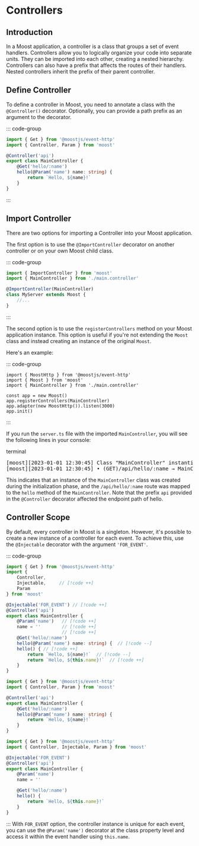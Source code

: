 # Controllers

## Introduction

In a Moost application, a controller is a class that groups a set of event handlers.
Controllers allow you to logically organize your code into separate units.
They can be imported into each other, creating a nested hierarchy.
Controllers can also have a prefix that affects the routes of their handlers.
Nested controllers inherit the prefix of their parent controller.

## Define Controller

To define a controller in Moost, you need to annotate a class with the `@Controller()` decorator.
Optionally, you can provide a path prefix as an argument to the decorator.

::: code-group
```ts [main.controller.ts]
import { Get } from '@moostjs/event-http'
import { Controller, Param } from 'moost'

@Controller('api')
export class MainController {
    @Get('hello/:name')
    hello(@Param('name') name: string) {
        return `Hello, ${name}!`
    }
}
```
:::

## Import Controller

There are two options for importing a Controller into your Moost application.

The first option is to use the `@ImportController` decorator on another controller or on your own Moost child class.

::: code-group
```ts [server.ts]
import { ImportController } from 'moost'
import { MainController } from './main.controller'

@ImportController(MainController)
class MyServer extends Moost {
    //...
}
```
:::

The second option is to use the `registerControllers` method on your Moost application instance.
This option is useful if you're not extending the `Moost` class and instead creating an instance of the original `Moost`.

Here's an example:

::: code-group
```ts{6} [server.ts]
import { MoostHttp } from '@moostjs/event-http'
import { Moost } from 'moost'
import { MainController } from './main.controller'

const app = new Moost()
app.registerControllers(MainController)
app.adapter(new MoostHttp()).listen(3000)
app.init()
```
:::

If you run the `server.ts` file with the imported `MainController`, you will see the following lines in your console:

<div class="language-terminal">
<span class="lang">terminal</span>
<pre>
<span class="info">[moost][2023-01-01 12:30:45] Class "MainController" instantiated with: <span class="cyan">[]</span></span>
<span class="info">[moost][2023-01-01 12:30:45] • <span class="cyan">(GET)</span>/api/hello/:name → MainController.<span class="cyan">hello</span>()</span>
</pre>
</div>

This indicates that an instance of the `MainController` class was created during the initialization phase,
and the `/api/hello/:name` route was mapped to the `hello` method of the `MainController`.
Note that the prefix `api` provided in the `@Controller` decorator affected the endpoint path of hello.

## Controller Scope

By default, every controller in Moost is a singleton.
However, it's possible to create a new instance of a controller for each event.
To achieve this, use the `@Injectable` decorator with the argument `'FOR_EVENT'`.

::: code-group
```ts [Diffs]
import { Get } from '@moostjs/event-http'
import {
    Controller,
    Injectable,     // [!code ++]
    Param
} from 'moost'

@Injectable('FOR_EVENT') // [!code ++]
@Controller('api')
export class MainController {
    @Param('name')   // [!code ++]
    name = ''        // [!code ++]
                     // [!code ++]
    @Get('hello/:name')
    hello(@Param('name') name: string) {  // [!code --]
    hello() { // [!code ++]
        return `Hello, ${name}!`  // [!code --]
        return `Hello, ${this.name}!`  // [!code ++]
    }
}
```
```ts [SINGLETON]
import { Get } from '@moostjs/event-http'
import { Controller, Param } from 'moost'

@Controller('api')
export class MainController {
    @Get('hello/:name')
    hello(@Param('name') name: string) {
        return `Hello, ${name}!`
    }
}
```
```ts [FOR_EVENT]
import { Get } from '@moostjs/event-http'
import { Controller, Injectable, Param } from 'moost'

@Injectable('FOR_EVENT')
@Controller('api')
export class MainController {
    @Param('name')
    name = ''

    @Get('hello/:name')
    hello() {
        return `Hello, ${this.name}!`
    }
}
```
:::
With `FOR_EVENT` option, the controller instance is unique for each event,
you can use the `@Param('name')` decorator at the class property level
and access it within the event handler using `this.name`.
